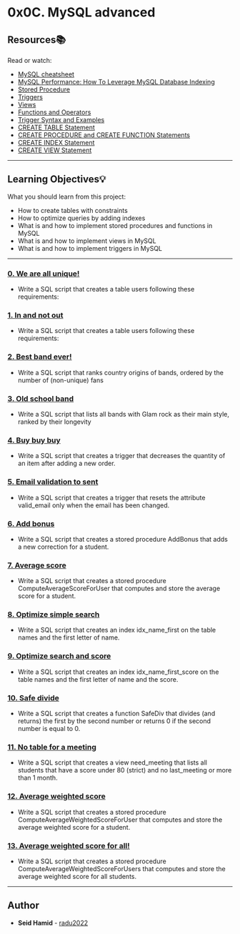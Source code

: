 # 0x0C. MySQL advanced

## Resources:books:
Read or watch:
* [MySQL cheatsheet](https://intranet.hbtn.io/rltoken/LPHf_IaJaKHjk5eFPXB0cA)
* [MySQL Performance: How To Leverage MySQL Database Indexing](https://intranet.hbtn.io/rltoken/lLnaxz0ESQy3EHwuMMfvfg)
* [Stored Procedure](https://intranet.hbtn.io/rltoken/Sk9qc1Mg-1iLY2CPwRO-GQ)
* [Triggers](https://intranet.hbtn.io/rltoken/rpwsBdE-D0BvNGb_xp4e9g)
* [Views](https://intranet.hbtn.io/rltoken/_QXmgLWifMI5xBYcoU30-g)
* [Functions and Operators](https://intranet.hbtn.io/rltoken/o8FuG6wEKU7Czfshemkxiw)
* [Trigger Syntax and Examples](https://intranet.hbtn.io/rltoken/_GHvsp9VBoFvcF8e3vR8FA)
* [CREATE TABLE Statement](https://intranet.hbtn.io/rltoken/BZ9CZqpTzEz7iN_hUfrLQQ)
* [CREATE PROCEDURE and CREATE FUNCTION Statements](https://intranet.hbtn.io/rltoken/JD1BbREw66Vg1j8b_G4kkQ)
* [CREATE INDEX Statement](https://intranet.hbtn.io/rltoken/MoxDptxm38J3IviBm2IMEw)
* [CREATE VIEW Statement](https://intranet.hbtn.io/rltoken/uDiqx_4DI7ZZ8A11C4g5CA)

---
## Learning Objectives:bulb:
What you should learn from this project:

* How to create tables with constraints
* How to optimize queries by adding indexes
* What is and how to implement stored procedures and functions in MySQL
* What is and how to implement views in MySQL
* What is and how to implement triggers in MySQL

---

### [0. We are all unique!](./0-uniq_users.sql)
* Write a SQL script that creates a table users following these requirements:


### [1. In and not out](./1-country_users.sql)
* Write a SQL script that creates a table users following these requirements:


### [2. Best band ever!](./2-fans.sql)
* Write a SQL script that ranks country origins of bands, ordered by the number of (non-unique) fans


### [3. Old school band](./3-glam_rock.sql)
* Write a SQL script that lists all bands with Glam rock as their main style, ranked by their longevity


### [4. Buy buy buy](./4-store.sql)
* Write a SQL script that creates a trigger that decreases the quantity of an item after adding a new order.


### [5. Email validation to sent](./5-valid_email.sql)
* Write a SQL script that creates a trigger that resets the attribute valid_email only when the email has been changed.


### [6. Add bonus](./6-bonus.sql)
* Write a SQL script that creates a stored procedure AddBonus that adds a new correction for a student.


### [7. Average score](./7-average_score.sql)
* Write a SQL script that creates a stored procedure ComputeAverageScoreForUser that computes and store the average score for a student.


### [8. Optimize simple search](./8-index_my_names.sql)
* Write a SQL script that creates an index idx_name_first on the table names and the first letter of name.


### [9. Optimize search and score](./9-index_name_score.sql)
* Write a SQL script that creates an index idx_name_first_score on the table names and the first letter of name and the score.


### [10. Safe divide](./10-div.sql)
* Write a SQL script that creates a function SafeDiv that divides (and returns) the first by the second number or returns 0 if the second number is equal to 0.


### [11. No table for a meeting](./11-need_meeting.sql)
* Write a SQL script that creates a view need_meeting that lists all students that have a score under 80 (strict) and no last_meeting or more than 1 month.


### [12. Average weighted score](./100-average_weighted_score.sql)
* Write a SQL script that creates a stored procedure ComputeAverageWeightedScoreForUser that computes and store the average weighted score for a student.


### [13. Average weighted score for all!](./101-average_weighted_score.sql)
* Write a SQL script that creates a stored procedure ComputeAverageWeightedScoreForUsers that computes and store the average weighted score for all students.

---

## Author
* **Seid Hamid** - [radu2022](https://github.com/radu2022)